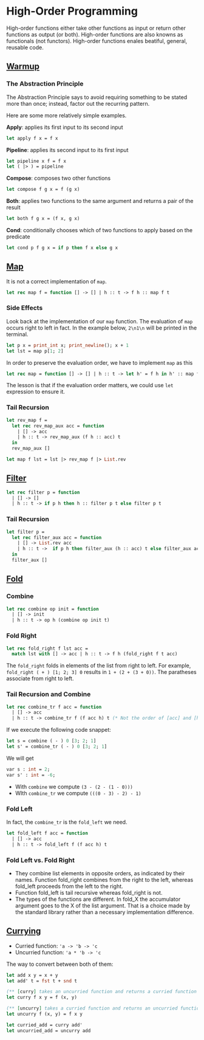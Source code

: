 # High-Order Programming

High-order functions either take other functions as input or return other functions as output (or both).
High-order functions are also knowns as functionals (not functors).
High-order functions enales beatiful, general, reusable code.

## [Warmup](./warmup.ml)

### The Abstraction Principle

The Abstraction Principle says to avoid requiring something to be stated more than once; instead, factor out the recurring pattern.

Here are some more relatively simple examples.

**Apply**: applies its first input to its second input

```ocaml
let apply f x = f x
```

**Pipeline**: applies its second input to its first input

```ocaml
let pipeline x f = f x
let ( |> ) = pipeline
```

**Compose**: composes two other functions

```ocaml
let compose f g x = f (g x)
```

**Both**: applies two functions to the same argument and returns a pair of the result

```ocaml
let both f g x = (f x, g x)
```

**Cond**: conditionally chooses which of two functions to apply based on the predicate

```ocaml
let cond p f g x = if p then f x else g x
```

## [Map](./map.ml)

It is not a correct implementation of `map`.

```ocaml
let rec map f = function [] -> [] | h :: t -> f h :: map f t
```

### Side Effects

Look back at the implementation of our `map` function. The evaluation of `map` occurs right to left in fact.
In the example below, `2\n1\n` will be printed in the terminal.

```ocaml
let p x = print_int x; print_newline(); x + 1
let lst = map p[1; 2]
```

In order to preserve the evaluation order, we have to implement `map` as this

```ocaml
let rec map = function [] -> [] | h :: t -> let h' = f h in h' :: map f t
```

The lesson is that if the evaluation order matters, we could use `let` expression to ensure it.

### Tail Recursion

```ocaml
let rev_map f =
  let rec rev_map_aux acc = function
    | [] -> acc
    | h :: t -> rev_map_aux (f h :: acc) t
  in
  rev_map_aux []

let map f lst = lst |> rev_map f |> List.rev
```

## [Filter](./filter.ml)

```ocaml
let rec filter p = function
  | [] -> []
  | h :: t -> if p h then h :: filter p t else filter p t
```

### Tail Recursion

```ocaml
let filter p =
  let rec filter_aux acc = function
    | [] -> List.rev acc
    | h :: t ->  if p h then filter_aux (h :: acc) t else filter_aux acc t
  in
  filter_aux []
```

## [Fold](./fold.ml)

### Combine

```ocaml
let rec combine op init = function
  | [] -> init
  | h :: t -> op h (combine op init t)
```

### Fold Right

```ocaml
let rec fold_right f lst acc =
  match lst with [] -> acc | h :: t -> f h (fold_right f t acc)
```

The `fold_right` folds in elements of the list from right to left.
For example, `fold_right ( + ) [1; 2; 3] 0` results in `1 + (2 + (3 + 0))`.
The paratheses associate from right to left.

### Tail Recursion and Combine

```ocaml
let rec combine_tr f acc = function
  | [] -> acc
  | h :: t -> combine_tr f (f acc h) t (* Not the order of [acc] and [h] *)
```

If we execute the following code snappet:

```ocaml
let s = combine ( - ) 0 [3; 2; 1]
let s' = combine_tr ( - ) 0 [3; 2; 1]
```

We will get

```ocaml
var s : int = 2;
var s' : int = -6;
```

- With `combine` we compute `(3 - (2 - (1 - 0)))`
- WIth `combine_tr` we compute `(((0 - 3) - 2) - 1)`

### Fold Left

In fact, the `combine_tr` is the `fold_left` we need.

```ocaml
let fold_left f acc = function
  | [] -> acc
  | h :: t -> fold_left f (f acc h) t
```

### Fold Left vs. Fold Right

- They combine list elements in opposite orders, as indicated by their names. Function fold_right combines from the right to the left, whereas fold_left proceeds from the left to the right.
- Function fold_left is tail recursive whereas fold_right is not.
- The types of the functions are different. In fold_X the accumulator argument goes to the X of the list argument. That is a choice made by the standard library rather than a necessary implementation difference.

## [Currying](./curry.ml)

- Curried function: `'a -> 'b -> 'c`
- Uncurried function: `'a * 'b -> 'c`

The way to convert between both of them:

```ocaml
let add x y = x + y
let add' t = fst t + snd t

(** [curry] takes an uncurried function and returns a curried function *)
let curry f x y = f (x, y)

(** [uncurry] takes a curried function and returns an uncurried function *)
let uncurry f (x, y) = f x y

let curried_add = curry add'
let uncurried_add = uncurry add

```
